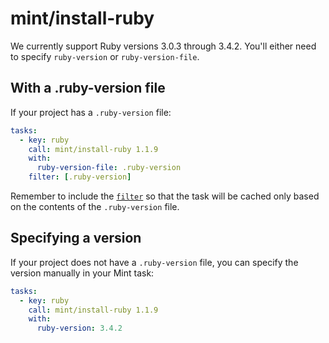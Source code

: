 # mint/install-ruby

We currently support Ruby versions 3.0.3 through 3.4.2. You'll either need to specify `ruby-version` or `ruby-version-file`.

## With a .ruby-version file

If your project has a `.ruby-version` file:

```yaml
tasks:
  - key: ruby
    call: mint/install-ruby 1.1.9
    with:
      ruby-version-file: .ruby-version
    filter: [.ruby-version]
```

Remember to include the [`filter`](https://www.rwx.com/docs/mint/filtering-files) so that the task will be cached only based on the contents of the `.ruby-version` file.

## Specifying a version

If your project does not have a `.ruby-version` file, you can specify the version manually in your Mint task:

```yaml
tasks:
  - key: ruby
    call: mint/install-ruby 1.1.9
    with:
      ruby-version: 3.4.2
```
